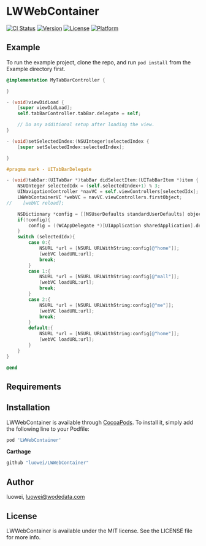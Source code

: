 # LWWebContainer

[![CI Status](https://img.shields.io/travis/luowei/LWWebContainer.svg?style=flat)](https://travis-ci.org/luowei/LWWebContainer)
[![Version](https://img.shields.io/cocoapods/v/LWWebContainer.svg?style=flat)](https://cocoapods.org/pods/LWWebContainer)
[![License](https://img.shields.io/cocoapods/l/LWWebContainer.svg?style=flat)](https://cocoapods.org/pods/LWWebContainer)
[![Platform](https://img.shields.io/cocoapods/p/LWWebContainer.svg?style=flat)](https://cocoapods.org/pods/LWWebContainer)

## Example

To run the example project, clone the repo, and run `pod install` from the Example directory first.

```Objective-C
@implementation MyTabBarController {

}

- (void)viewDidLoad {
    [super viewDidLoad];
    self.tabBarController.tabBar.delegate = self;

    // Do any additional setup after loading the view.
}

- (void)setSelectedIndex:(NSUInteger)selectedIndex {
    [super setSelectedIndex:selectedIndex];

}

#pragma mark - UITabBarDelegate

- (void)tabBar:(UITabBar *)tabBar didSelectItem:(UITabBarItem *)item {
    NSUInteger selectedIdx = (self.selectedIndex+1) % 3;
    UINavigationController *navVC = self.viewControllers[selectedIdx];
    LWWebContainerVC *webVC = navVC.viewControllers.firstObject;
//    [webVC reload];

    NSDictionary *config = [[NSUserDefaults standardUserDefaults] objectForKey:@"config"];
    if(!config){
        config = ((WCAppDelegate *)[UIApplication sharedApplication].delegate).config;
    }
    switch (selectedIdx){
        case 0:{
            NSURL *url = [NSURL URLWithString:config[@"home"]];
            [webVC loadURL:url];
            break;
        }
        case 1:{
            NSURL *url = [NSURL URLWithString:config[@"mall"]];
            [webVC loadURL:url];
            break;
        }
        case 2:{
            NSURL *url = [NSURL URLWithString:config[@"me"]];
            [webVC loadURL:url];
            break;
        }
        default:{
            NSURL *url = [NSURL URLWithString:config[@"home"]];
            [webVC loadURL:url];
        }
    }
}

@end

```

## Requirements

## Installation

LWWebContainer is available through [CocoaPods](https://cocoapods.org). To install
it, simply add the following line to your Podfile:

```ruby
pod 'LWWebContainer'
```

**Carthage**
```ruby
github "luowei/LWWebContainer"
```

## Author

luowei, luowei@wodedata.com

## License

LWWebContainer is available under the MIT license. See the LICENSE file for more info.
